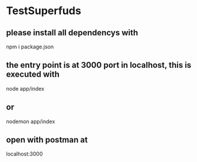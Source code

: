 # TestSuperfuds

## please install all dependencys with

 npm i package.json

## the entry point is at 3000 port in localhost, this is executed with

 node app/index

## or 

 nodemon app/index

## open with postman at

 localhost:3000
